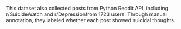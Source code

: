 This dataset also collected posts from Python Reddit API, including r/SuicideWatch and r/Depressionfrom 1723 users. Through manual annotation, they labeled whether each post showed suicidal thoughts.
